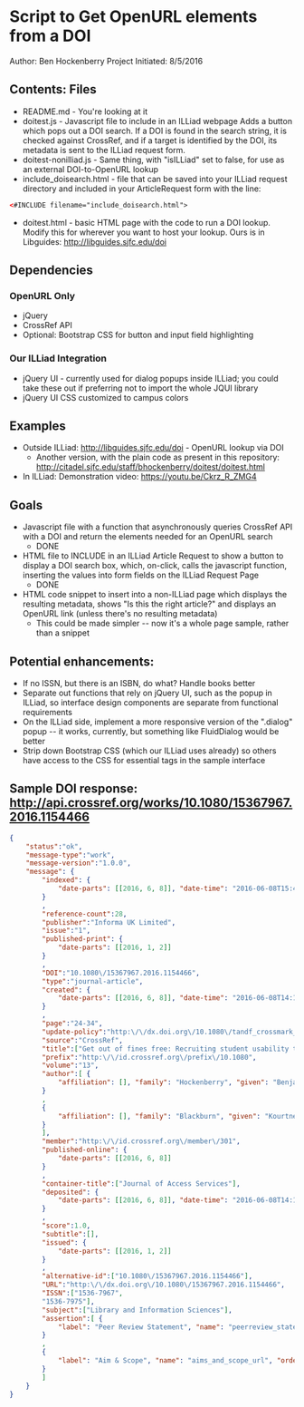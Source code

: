 # Script to Get OpenURL elements from a DOI
Author: Ben Hockenberry
Project Initiated: 8/5/2016

## Contents: Files
 * README.md - You're looking at it
 * doitest.js - Javascript file to include in an ILLiad webpage
	Adds a button which pops out a DOI search. If a DOI is found in the search string, it is checked against CrossRef, and if a target is identified by the DOI, its metadata is sent to the ILLiad request form.
 * doitest-nonilliad.js - Same thing, with "isILLiad" set to false, for use as an external DOI-to-OpenURL lookup
 * include_doisearch.html - file that can be saved into your ILLiad request directory and included in your ArticleRequest form with the line:
 ```html
 <#INCLUDE filename="include_doisearch.html">
 ``` 
 * doitest.html - basic HTML page with the code to run a DOI lookup.  Modify this for wherever you want to host your lookup. Ours is in Libguides: http://libguides.sjfc.edu/doi
 

## Dependencies

### OpenURL Only
 * jQuery
 * CrossRef API
 * Optional: Bootstrap CSS for button and input field highlighting
 
### Our ILLiad Integration
 * jQuery UI - currently used for dialog popups inside ILLiad; you could take these out if preferring not to import the whole JQUI library
 * jQuery UI CSS customized to campus colors
 
## Examples
 * Outside ILLiad: http://libguides.sjfc.edu/doi - OpenURL lookup via DOI
	* Another version, with the plain code as present in this repository: http://citadel.sjfc.edu/staff/bhockenberry/doitest/doitest.html
 * In ILLiad: Demonstration video: https://youtu.be/Ckrz_R_ZMG4
	
## Goals
 * Javascript file with a function that asynchronously queries CrossRef API with a DOI and return the elements needed for an OpenURL search
	* DONE
 * HTML file to INCLUDE in an ILLiad Article Request to show a button to display a DOI search box, which, on-click, calls the javascript function, inserting the values into form fields on the ILLiad Request Page
    * DONE
 * HTML code snippet to insert into a non-ILLiad page which displays the resulting metadata, shows "Is this the right article?" and displays an OpenURL link (unless there's no resulting metadata)
    * This could be made simpler -- now it's a whole page sample, rather than a snippet

## Potential enhancements:
 * If no ISSN, but there is an ISBN, do what? Handle books better
 * Separate out functions that rely on jQuery UI, such as the popup in ILLiad, so interface design components are separate from functional requirements
 * On the ILLiad side, implement a more responsive version of the ".dialog" popup -- it works, currently, but something like FluidDialog would be better
 * Strip down Bootstrap CSS (which our ILLiad uses already) so others have access to the CSS for essential tags in the sample interface
 
## Sample DOI response: http://api.crossref.org/works/10.1080/15367967.2016.1154466
```json
{
    "status":"ok",
    "message-type":"work",
    "message-version":"1.0.0",
    "message": {
        "indexed": {
            "date-parts": [[2016, 6, 8]], "date-time": "2016-06-08T15:41:39Z", "timestamp": 1465400499128
        }
        ,
        "reference-count":28,
        "publisher":"Informa UK Limited",
        "issue":"1",
        "published-print": {
            "date-parts": [[2016, 1, 2]]
        }
        ,
        "DOI":"10.1080\/15367967.2016.1154466",
        "type":"journal-article",
        "created": {
            "date-parts": [[2016, 6, 8]], "date-time": "2016-06-08T14:15:19Z", "timestamp": 1465395319000
        }
        ,
        "page":"24-34",
        "update-policy":"http:\/\/dx.doi.org\/10.1080\/tandf_crossmark_01",
        "source":"CrossRef",
        "title":["Get out of fines free: Recruiting student usability testers via fine waivers"],
        "prefix":"http:\/\/id.crossref.org\/prefix\/10.1080",
        "volume":"13",
        "author":[ {
            "affiliation": [], "family": "Hockenberry", "given": "Benjamin"
        }
        ,
        {
            "affiliation": [], "family": "Blackburn", "given": "Kourtney"
        }
        ],
        "member":"http:\/\/id.crossref.org\/member\/301",
        "published-online": {
            "date-parts": [[2016, 6, 8]]
        }
        ,
        "container-title":["Journal of Access Services"],
        "deposited": {
            "date-parts": [[2016, 6, 8]], "date-time": "2016-06-08T14:15:20Z", "timestamp": 1465395320000
        }
        ,
        "score":1.0,
        "subtitle":[],
        "issued": {
            "date-parts": [[2016, 1, 2]]
        }
        ,
        "alternative-id":["10.1080\/15367967.2016.1154466"],
        "URL":"http:\/\/dx.doi.org\/10.1080\/15367967.2016.1154466",
        "ISSN":["1536-7967",
        "1536-7975"],
        "subject":["Library and Information Sciences"],
        "assertion":[ {
            "label": "Peer Review Statement", "name": "peerreview_statement", "order": 1, "value": "The publishing and review policy for this title is described in its Aims & Scope."
        }
        ,
        {
            "label": "Aim & Scope", "name": "aims_and_scope_url", "order": 2, "URL": "http:\/\/www.tandfonline.com\/action\/journalInformation?show=aimsScope&journalCode=wjas20", "value": "http:\/\/www.tandfonline.com\/action\/journalInformation?show=aimsScope&journalCode=wjas20"
        }
        ]
    }
}
```


